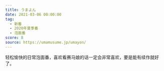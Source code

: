 ```yaml
---
title: うまよん
date: 2021-03-06 00:00:00
tag:
  - 新番
  - 2020年夏季番
  - 泡面番
score: 8
source: https://umamusume.jp/umayon/
---
```

轻松愉快的日常泡面番，喜欢看赛马娘的话一定会非常喜欢，要是能有续作就好了。
